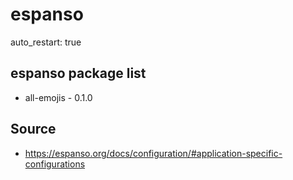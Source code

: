 # espanso

auto_restart: true

##  espanso package list

- all-emojis - 0.1.0

## Source

- https://espanso.org/docs/configuration/#application-specific-configurations